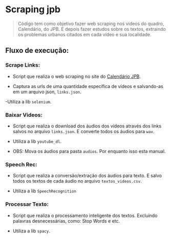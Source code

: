 # Scraping jpb

> Código tem como objetivo fazer web scraping nos vídeos do quadro, Calendário, do JPB. E depois fazer estudos sobre os textos, extraindo os problemas urbanos citados em cada vídeo e sua localidade.

## Fluxo de execução:

### Scrape Links:

- Script que realiza o web scraping no site do [Calendário JPB](http://g1.globo.com/busca/?q=calendario+jpb&page=1&order=recent&species=v%C3%ADdeos).

- Captura as urls de uma quantidade específica de vídeos e salvando-as em um arquivo json, `links.json`.

-Utiliza a lib `selenium`.

### Baixar Videos:

- Script que realiza o download dos áudios dos vídeos através dos links salvos no arquivo `links.json`. E converte todos os áudios para `wav`.

- Utiliza a lib `youtube_dl`.

- OBS: Mova os áudios para pasta `audios`. Por enquanto isso esta manual.

### Speech Rec:

- Script que realiza a conversão/extração dos áudios para texto. E salvo todos os textos de cada áudio no arquivo `textos_videos.csv`.

- Utiliza a lib `SpeechRecognition`

### Processar Texto:

- Script que realiza o processamento inteligente dos textos. Excluíndo palavras desnecessárias, como: Stop Words e etc.

- Utiliza a lib `spacy`.
